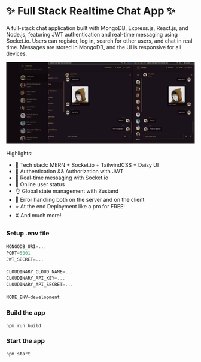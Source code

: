 # ✨ Full Stack Realtime Chat App ✨
A full-stack chat application built with MongoDB, Express.js, React.js, and Node.js, featuring JWT authentication and real-time messaging using Socket.io. Users can register, log in, search for other users, and chat in real time. Messages are stored in MongoDB, and the UI is responsive for all devices.

![Demo App](https://github.com/Gauravpatil07/Chat-App-with-MERN-Stack/blob/a547fe502a917a9b6220df8ba7d77cd6aee95aef/Screenshot.png)

Highlights:

- 🌟 Tech stack: MERN + Socket.io + TailwindCSS + Daisy UI
- 🎃 Authentication && Authorization with JWT
- 👾 Real-time messaging with Socket.io
- 🚀 Online user status
- 👌 Global state management with Zustand
- 🐞 Error handling both on the server and on the client
- ⭐ At the end Deployment like a pro for FREE!
- ⏳ And much more!

### Setup .env file

```js
MONGODB_URI=...
PORT=5001
JWT_SECRET=...

CLOUDINARY_CLOUD_NAME=...
CLOUDINARY_API_KEY=...
CLOUDINARY_API_SECRET=...

NODE_ENV=development
```

### Build the app

```shell
npm run build
```

### Start the app

```shell
npm start
```
